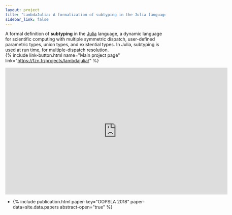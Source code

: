 ```yaml
---
layout: project
title: "LambdaJulia: A formalization of subtyping in the Julia language (2017–2018)"
sidebar_link: false
---
```


A formal definition of **subtyping**
in the [Julia](https://julialang.org/) language,
a dynamic language for scientific computing with multiple symmetric dispatch,
user-defined parametric types, union types, and existential types.
In Julia, subtyping is used at run time, for multiple-dispatch resolution.  
{% include link-button.html name="Main project page"
  link="https://fzn.fr/projects/lambdajulia/" %}

<iframe width="700" height="400" src="https://www.youtube.com/embed/l8BWVXE7dwI" frameborder="0" allow="accelerometer; autoplay; clipboard-write; encrypted-media; gyroscope; picture-in-picture" allowfullscreen></iframe>

* {% include publication.html paper-key="OOPSLA 2018"
    paper-data=site.data.papers abstract-open="true" %}